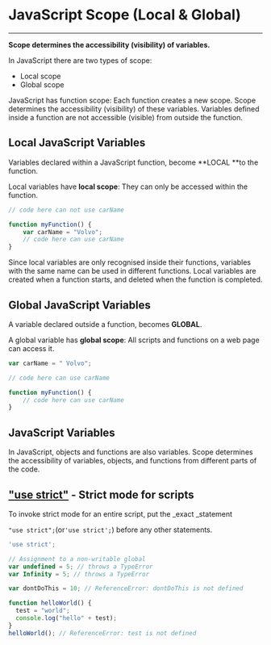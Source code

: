 # JavaScript Scope \(Local & Global\)

---

**Scope determines the accessibility \(visibility\) of variables.**

In JavaScript there are two types of scope:

* Local scope
* Global scope

JavaScript has function scope: Each function creates a new scope. Scope determines the accessibility \(visibility\) of these variables. Variables defined inside a function are not accessible \(visible\) from outside the function.

## Local JavaScript Variables

Variables declared within a JavaScript function, become **LOCAL **to the function.

Local variables have **local scope**: They can only be accessed within the function.

```js
// code here can not use carName

function myFunction() {
    var carName = "Volvo";
    // code here can use carName
}
```

Since local variables are only recognised inside their functions, variables with the same name can be used in different functions. Local variables are created when a function starts, and deleted when the function is completed.

## Global JavaScript Variables

A variable declared outside a function, becomes **GLOBAL**.

A global variable has **global scope**: All scripts and functions on a web page can access it.

```js
var carName = " Volvo";

// code here can use carName

function myFunction() {
    // code here can use carName
}
```

## JavaScript Variables

In JavaScript, objects and functions are also variables. Scope determines the accessibility of variables, objects, and functions from different parts of the code.

## ["use strict"](https://developer.mozilla.org/en-US/docs/Web/JavaScript/Reference/Strict_mode) - Strict mode for scripts

To invoke strict mode for an entire script, put the \_exact \_statement

`"use strict";`\(or`'use strict';`\) before any other statements.

```js
'use strict';

// Assignment to a non-writable global
var undefined = 5; // throws a TypeError
var Infinity = 5; // throws a TypeError

var dontDoThis = 10; // ReferenceError: dontDoThis is not defined

function helloWorld() {
  test = "world";
  console.log("hello" + test);
}
helloWorld(); // ReferenceError: test is not defined
```



